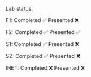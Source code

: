 Lab status:

F1: Completed ✅ Presented ❌

F2: Completed ✅ Presented ✅

S1: Completed ✅ Presented ❌

S2: Completed ✅ Presented ❌

INET: Completed ❌ Presented ❌
